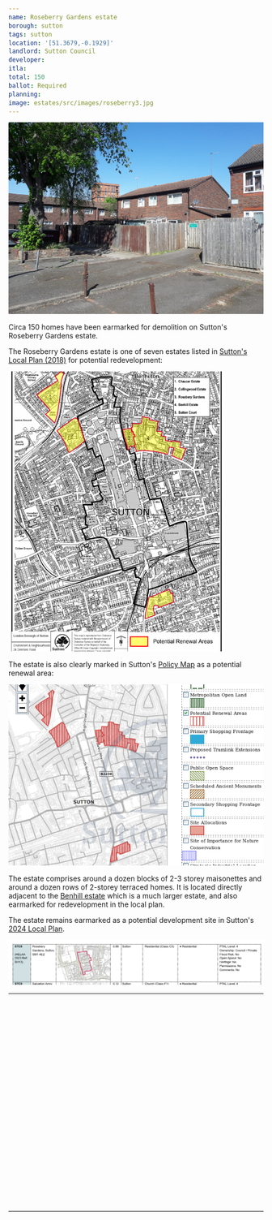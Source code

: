 ```yaml
---
name: Roseberry Gardens estate 
borough: sutton
tags: sutton
location: '[51.3679,-0.1929]'
landlord: Sutton Council
developer:
itla:
total: 150
ballot: Required
planning:
image: estates/src/images/roseberry3.jpg
---
```

![Roseberry Gardens estate image](src/images/roseberry3.jpg)

Circa 150 homes have been earmarked for demolition on Sutton's Roseberry Gardens estate.

The Roseberry Gardens estate is one of seven estates listed in [Sutton's Local Plan (2018)](https://drive.google.com/file/d/1MdX6GlaHDoBdG6CTsvjFaIuPtIa9id5O/view) for potential redevelopment:

![Roseberry Gardens estate image](src/images/suttonplan.png)

The estate is also clearly marked in Sutton's [Policy Map](http://sutton.addresscafe.com/app/exploreit/) as a potential renewal area:

![Roseberry Gardens estate image](src/images/suttonpolicymap.png)

The estate comprises around a dozen blocks of 2-3 storey maisonettes and around a dozen rows of 2-storey terraced homes. It is located directly adjacent to the [Benhill estate](/estates/sutton/benhillestate/) which is a much larger estate, and also earmarked for redevelopment in the local plan. 

The estate remains earmarked as a potential development site in Sutton's [2024 Local Plan](https://www.sutton.gov.uk/documents/d/guest/local-plan-issues-and-preferred-options-2024-).

![2024 local plan site allocation](src/images/2024lp.png)

---

<!------------THE CODE BELOW RENDERS THE MAP - DO NOT EDIT! ---------------------------->

<div id="map" style="width: 100%; height: 400px;"></div>

<script>
  var map = L.map('map').setView({{ location }}, 13);
  L.tileLayer('https://tile.openstreetmap.org/{z}/{x}/{y}.png', {
  maxZoom: 19,
attribution: '&copy; <a href="http://www.openstreetmap.org/copyright">OpenStreetMap</a>'
}).addTo(map);
var circle = L.circle({{ location }}, {
    color: 'red',
    fillColor: '#f03',
    fillOpacity: 0.5,
    radius: 500
}).addTo(map);
</script>

---

